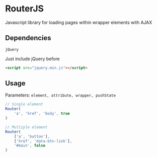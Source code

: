 # RouterJS
Javascript library for loading pages within wrapper elements with AJAX


## Dependencies
`jQuery`

Just include jQuery before
```html
<script src="jquery.min.js"></script>
```

## Usage
Parameters:
`element, attribute, wrapper, pushState`

```js
// Single element
Router(
    'a', 'href', 'body', true
)

// Multiple element
Router(
    ['a', 'button'],
    ['href', 'data-btn-link'],
    '#main', false
)
```